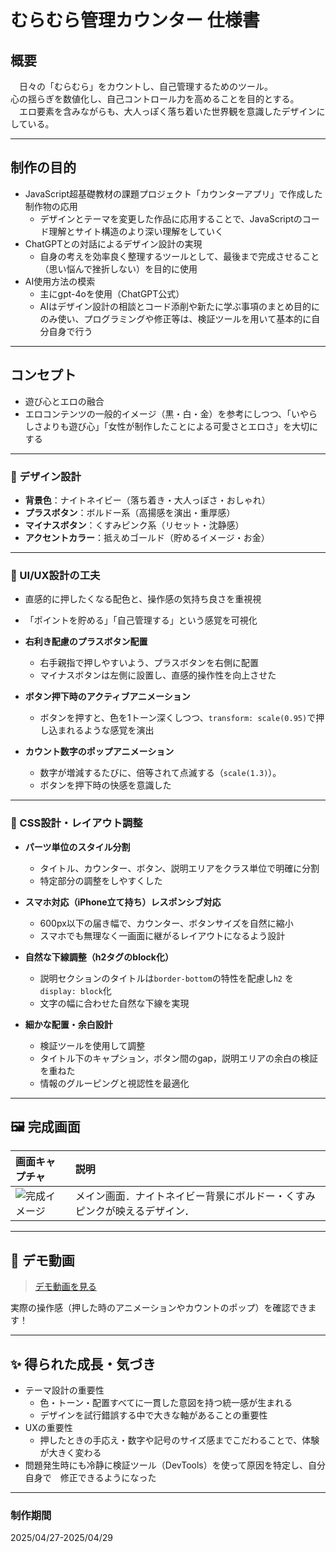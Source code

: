# むらむら管理カウンター 仕様書


## 概要

　日々の「むらむら」をカウントし、自己管理するためのツール。  
心の揺らぎを数値化し、自己コントロール力を高めることを目的とする。  
　エロ要素を含みながらも、大人っぽく落ち着いた世界観を意識したデザインにしている。

---

## 制作の目的

- JavaScript超基礎教材の課題プロジェクト「カウンターアプリ」で作成した制作物の応用
  - デザインとテーマを変更した作品に応用することで、JavaScriptのコード理解とサイト構造のより深い理解をしていく
- ChatGPTとの対話によるデザイン設計の実現
  - 自身の考えを効率良く整理するツールとして、最後まで完成させること（思い悩んで挫折しない）を目的に使用
- AI使用方法の模索
  - 主にgpt-4oを使用（ChatGPT公式）
  - AIはデザイン設計の相談とコード添削や新たに学ぶ事項のまとめ目的にのみ使い、プログラミングや修正等は、検証ツールを用いて基本的に自分自身で行う

---

## コンセプト
- 遊び心とエロの融合
- エロコンテンツの一般的イメージ（黒・白・金）を参考にしつつ、「いやらしさよりも遊び心」「女性が制作したことによる可愛さとエロさ」を大切にする


---

### 🎨 デザイン設計

- **背景色**：ナイトネイビー（落ち着き・大人っぽさ・おしゃれ）
- **プラスボタン**：ボルドー系（高揚感を演出・重厚感）
- **マイナスボタン**：くすみピンク系（リセット・沈静感）
- **アクセントカラー**：抵えめゴールド（貯めるイメージ・お金）


---

### 🧬 UI/UX設計の工夫
- 直感的に押したくなる配色と、操作感の気持ち良さを重視視
- 「ポイントを貯める」「自己管理する」という感覚を可視化

- **右利き配慮のプラスボタン配置**
  - 右手親指で押しやすいよう、プラスボタンを右側に配置
  - マイナスボタンは左側に設置し、直感的操作性を向上させた

- **ボタン押下時のアクティブアニメーション**
  - ボタンを押すと、色を1トーン深くしつつ、`transform: scale(0.95)`で押し込まれるような感覚を演出

- **カウント数字のポップアニメーション**
  - 数字が増減するたびに、倍等されて点滅する（`scale(1.3)`）。
  - ボタンを押下時の快感を意識した

---

### 🎨 CSS設計・レイアウト調整

- **パーツ単位のスタイル分割**
  - タイトル、カウンター、ボタン、説明エリアをクラス単位で明確に分割
  - 特定部分の調整をしやすくした

- **スマホ対応（iPhone立て持ち）レスポンシブ対応**
  - 600px以下の届き幅で、カウンター、ボタンサイズを自然に縮小
  - スマホでも無理なく一画面に継がるレイアウトになるよう設計

- **自然な下線調整（h2タグのblock化）**
  - 説明セクションのタイトルは`border-bottom`の特性を配慮し`h2` を`display: block`化
  - 文字の幅に合わせた自然な下線を実現


- **細かな配置・余白設計**
  - 検証ツールを使用して調整
  - タイトル下のキャプション，ボタン間のgap，説明エリアの余白の検証を重ねた
  - 情報のグルーピングと視認性を最適化


---

## 🖼️ 完成画面

| 画面キャプチャ | 説明 |
|:--|:--|
| ![完成イメージ](画像URL) | メイン画面．ナイトネイビー背景にボルドー・くすみピンクが映えるデザイン．|

---

## 🎥 デモ動画

> [デモ動画を見る](デモURL)

実際の操作感（押した時のアニメーションやカウントのポップ）を確認できます！

---
## ✨ 得られた成長・気づき

- テーマ設計の重要性
  - 色・トーン・配置すべてに一貫した意図を持つ統一感が生まれる
  - デザインを試行錯誤する中で大きな軸があることの重要性
- UXの重要性
  - 押したときの手応え・数字や記号のサイズ感までこだわることで、体験が大きく変わる
- 問題発生時にも冷静に検証ツール（DevTools）を使って原因を特定し、自分自身で　修正できるようになった
---
### 制作期間
2025/04/27-2025/04/29

